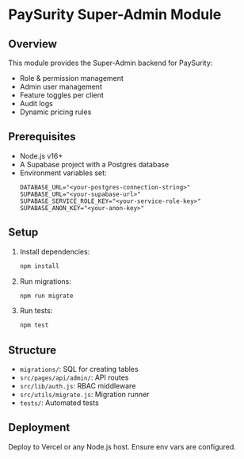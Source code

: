 # PaySurity Super-Admin Module

## Overview
This module provides the Super-Admin backend for PaySurity:
- Role & permission management
- Admin user management
- Feature toggles per client
- Audit logs
- Dynamic pricing rules

## Prerequisites
- Node.js v16+
- A Supabase project with a Postgres database
- Environment variables set:
  ```
  DATABASE_URL="<your-postgres-connection-string>"
  SUPABASE_URL="<your-supabase-url>"
  SUPABASE_SERVICE_ROLE_KEY="<your-service-role-key>"
  SUPABASE_ANON_KEY="<your-anon-key>"
  ```

## Setup
1. Install dependencies:
   ```bash
   npm install
   ```
2. Run migrations:
   ```bash
   npm run migrate
   ```
3. Run tests:
   ```bash
   npm test
   ```

## Structure
- `migrations/`: SQL for creating tables
- `src/pages/api/admin/`: API routes
- `src/lib/auth.js`: RBAC middleware
- `src/utils/migrate.js`: Migration runner
- `tests/`: Automated tests

## Deployment
Deploy to Vercel or any Node.js host. Ensure env vars are configured.
